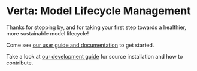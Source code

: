 # Verta: Model Lifecycle Management

Thanks for stopping by, and for taking your first step towards a healthier, more sustainable model lifecycle!

Come see [our user guide and documentation](https://verta.readthedocs.io/en/master/index.html) to get started.

Take a look at [our development guide](https://github.com/VertaAI/modeldb/blob/master/client/CONTRIBUTING.md) for source installation and how to contribute.
